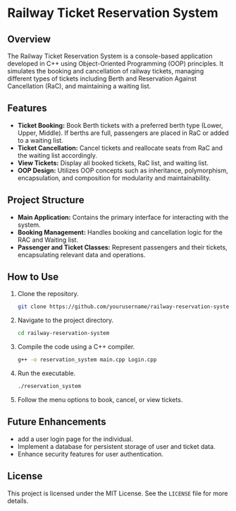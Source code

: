 # Railway Ticket Reservation System

## Overview
The Railway Ticket Reservation System is a console-based application developed in C++ using Object-Oriented Programming (OOP) principles. It simulates the booking and cancellation of railway tickets, managing different types of tickets including Berth and Reservation Against Cancellation (RaC), and maintaining a waiting list.

## Features
- **Ticket Booking:** Book Berth tickets with a preferred berth type (Lower, Upper, Middle). If berths are full, passengers are placed in RaC or added to a waiting list.
- **Ticket Cancellation:** Cancel tickets and reallocate seats from RaC and the waiting list accordingly.
- **View Tickets:** Display all booked tickets, RaC list, and waiting list.
- **OOP Design:** Utilizes OOP concepts such as inheritance, polymorphism, encapsulation, and composition for modularity and maintainability.

## Project Structure
- **Main Application:** Contains the primary interface for interacting with the system.
- **Booking Management:** Handles booking and cancellation logic for the RAC and Waiting list.
- **Passenger and Ticket Classes:** Represent passengers and their tickets, encapsulating relevant data and operations.

## How to Use
1. Clone the repository.
    ```sh
    git clone https://github.com/yourusername/railway-reservation-system.git
    ```
2. Navigate to the project directory.
    ```sh
    cd railway-reservation-system
    ```
3. Compile the code using a C++ compiler.
    ```sh
    g++ -o reservation_system main.cpp Login.cpp
    ```
4. Run the executable.
    ```sh
    ./reservation_system
    ```
5. Follow the menu options to book, cancel, or view tickets.

## Future Enhancements
- add a user login page for the individual.
- Implement a database for persistent storage of user and ticket data.
- Enhance security features for user authentication.

## License
This project is licensed under the MIT License. See the `LICENSE` file for more details.

